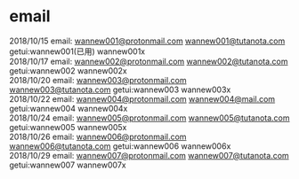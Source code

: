 # email

2018/10/15 email: wannew001@protonmail.com  wannew001@tutanota.com  getui:wannew001(已用) wannew001x    
2018/10/17 email: wannew002@protonmail.com  wannew002@tutanota.com  getui:wannew002 wannew002x    
2018/10/20 email: wannew003@protonmail.com  wannew003@tutanota.com  getui:wannew003 wannew003x    
2018/10/22 email: wannew004@protonmail.com  wannew004@mail.com      getui:wannew004 wannew004x    
2018/10/24 email: wannew005@protonmail.com  wannew005@tutanota.com  getui:wannew005 wannew005x  
2018/10/26 email: wannew006@protonmail.com  wannew006@tutanota.com  getui:wannew006 wannew006x  
2018/10/29 email: wannew007@protonmail.com  wannew007@tutanota.com  getui:wannew007 wannew007x  

